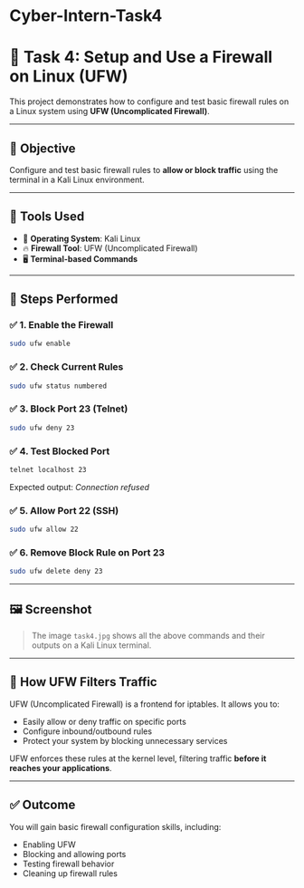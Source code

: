 # Cyber-Intern-Task4

# 🔐 Task 4: Setup and Use a Firewall on Linux (UFW)

This project demonstrates how to configure and test basic firewall rules on a Linux system using **UFW (Uncomplicated Firewall)**.

---

## 🎯 Objective
Configure and test basic firewall rules to **allow or block traffic** using the terminal in a Kali Linux environment.

---

## 🧰 Tools Used
- 🐧 **Operating System**: Kali Linux
- 🔥 **Firewall Tool**: UFW (Uncomplicated Firewall)
- 🖥️ **Terminal-based Commands**

---

## 📝 Steps Performed

### ✅ 1. Enable the Firewall
```bash
sudo ufw enable
```

### ✅ 2. Check Current Rules
```bash
sudo ufw status numbered
```

### ✅ 3. Block Port 23 (Telnet)
```bash
sudo ufw deny 23
```

### ✅ 4. Test Blocked Port
```bash
telnet localhost 23
```
Expected output: _Connection refused_

### ✅ 5. Allow Port 22 (SSH)
```bash
sudo ufw allow 22
```

### ✅ 6. Remove Block Rule on Port 23
```bash
sudo ufw delete deny 23
```

---

## 🖼️ Screenshot

> The image `task4.jpg` shows all the above commands and their outputs on a Kali Linux terminal.

---

## 🧠 How UFW Filters Traffic

UFW (Uncomplicated Firewall) is a frontend for iptables. It allows you to:
- Easily allow or deny traffic on specific ports
- Configure inbound/outbound rules
- Protect your system by blocking unnecessary services

UFW enforces these rules at the kernel level, filtering traffic **before it reaches your applications**.

---

## ✅ Outcome

You will gain basic firewall configuration skills, including:
- Enabling UFW
- Blocking and allowing ports
- Testing firewall behavior
- Cleaning up firewall rules
